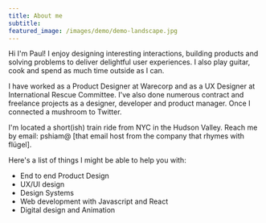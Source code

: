 ```yaml
---
title: About me
subtitle:
featured_image: /images/demo/demo-landscape.jpg
---
```






Hi I'm Paul! I enjoy designing interesting interactions, building products and solving problems to deliver delightful user experiences. I also play guitar, cook and spend as much time outside as I can.

I have worked as a Product Designer at Warecorp and as a UX Designer at International Rescue Committee. I've also done numerous contract and freelance projects as a designer, developer and product manager. Once I connected a mushroom to Twitter.

I'm located a short(ish) train ride from NYC in the Hudson Valley.
Reach me by email: pshiam@ [that email host from the company that rhymes with flügel].

Here's a list of things I might be able to help you with:

* End to end Product Design
* UX/UI design
* Design Systems
* Web development with Javascript and React
* Digital design and Animation
